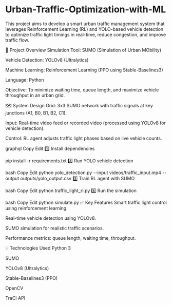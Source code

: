 # Urban-Traffic-Optimization-with-ML
This project aims to develop a smart urban traffic management system that leverages Reinforcement Learning (RL) and YOLO-based vehicle detection to optimize traffic light timings in real-time, reduce congestion, and improve traffic flow.

📌 Project Overview
Simulation Tool: SUMO (Simulation of Urban MObility)

Vehicle Detection: YOLOv8 (Ultralytics)

Machine Learning: Reinforcement Learning (PPO using Stable-Baselines3)

Language: Python

Objective: To minimize waiting time, queue length, and maximize vehicle throughput in an urban grid.

🗺 System Design
Grid: 3x3 SUMO network with traffic signals at key junctions (A1, B0, B1, B2, C1).

Input: Real-time video feed or recorded video (processed using YOLOv8 for vehicle detection).

Control: RL agent adjusts traffic light phases based on live vehicle counts.


graphql
Copy
Edit
1️⃣ Install dependencies

pip install -r requirements.txt
2️⃣ Run YOLO vehicle detection

bash
Copy
Edit
python yolo_detection.py --input videos/traffic_input.mp4 --output outputs/yolo_output.csv
3️⃣ Train RL agent with SUMO

bash
Copy
Edit
python traffic_light_rl.py
4️⃣ Run the simulation

bash
Copy
Edit
python simulate.py
✅ Key Features
Smart traffic light control using reinforcement learning.

Real-time vehicle detection using YOLOv8.

SUMO simulation for realistic traffic scenarios.

Performance metrics: queue length, waiting time, throughput.

💡 Technologies Used
Python 3

SUMO

YOLOv8 (Ultralytics)

Stable-Baselines3 (PPO)

OpenCV

TraCI API

